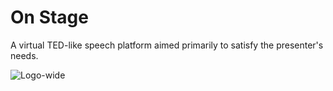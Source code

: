 # On Stage
A virtual TED-like speech platform aimed primarily to satisfy the presenter's needs.

![Logo-wide](https://user-images.githubusercontent.com/7628805/161968451-4cec742a-73c4-4af9-9ad6-b8ad0ed5e3e9.png)
